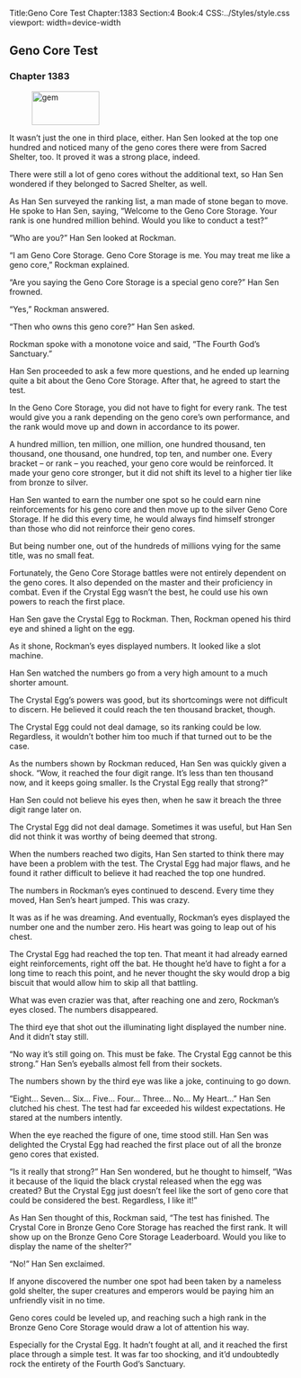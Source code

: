 Title:Geno Core Test 
Chapter:1383 
Section:4 
Book:4 
CSS:../Styles/style.css 
viewport: width=device-width
  
## Geno Core Test
### Chapter 1383 
<figure>
	<img src="../Images/gem.gif" alt="gem" id="gem" width="120" height="60" />
</figure>
  

  
  It wasn’t just the one in third place, either. Han Sen looked at the top one hundred and noticed many of the geno cores there were from Sacred Shelter, too. It proved it was a strong place, indeed.

There were still a lot of geno cores without the additional text, so Han Sen wondered if they belonged to Sacred Shelter, as well.

As Han Sen surveyed the ranking list, a man made of stone began to move. He spoke to Han Sen, saying, “Welcome to the Geno Core Storage. Your rank is one hundred million behind. Would you like to conduct a test?”

“Who are you?” Han Sen looked at Rockman.

“I am Geno Core Storage. Geno Core Storage is me. You may treat me like a geno core,” Rockman explained.

“Are you saying the Geno Core Storage is a special geno core?” Han Sen frowned.

“Yes,” Rockman answered.

“Then who owns this geno core?” Han Sen asked.

Rockman spoke with a monotone voice and said, “The Fourth God’s Sanctuary.”

Han Sen proceeded to ask a few more questions, and he ended up learning quite a bit about the Geno Core Storage. After that, he agreed to start the test.

In the Geno Core Storage, you did not have to fight for every rank. The test would give you a rank depending on the geno core’s own performance, and the rank would move up and down in accordance to its power.

A hundred million, ten million, one million, one hundred thousand, ten thousand, one thousand, one hundred, top ten, and number one. Every bracket – or rank – you reached, your geno core would be reinforced. It made your geno core stronger, but it did not shift its level to a higher tier like from bronze to silver.

Han Sen wanted to earn the number one spot so he could earn nine reinforcements for his geno core and then move up to the silver Geno Core Storage. If he did this every time, he would always find himself stronger than those who did not reinforce their geno cores.

But being number one, out of the hundreds of millions vying for the same title, was no small feat.

Fortunately, the Geno Core Storage battles were not entirely dependent on the geno cores. It also depended on the master and their proficiency in combat. Even if the Crystal Egg wasn’t the best, he could use his own powers to reach the first place.

Han Sen gave the Crystal Egg to Rockman. Then, Rockman opened his third eye and shined a light on the egg.

As it shone, Rockman’s eyes displayed numbers. It looked like a slot machine.

Han Sen watched the numbers go from a very high amount to a much shorter amount.

The Crystal Egg’s powers was good, but its shortcomings were not difficult to discern. He believed it could reach the ten thousand bracket, though.

The Crystal Egg could not deal damage, so its ranking could be low. Regardless, it wouldn’t bother him too much if that turned out to be the case.

As the numbers shown by Rockman reduced, Han Sen was quickly given a shock. “Wow, it reached the four digit range. It’s less than ten thousand now, and it keeps going smaller. Is the Crystal Egg really that strong?”

Han Sen could not believe his eyes then, when he saw it breach the three digit range later on.

The Crystal Egg did not deal damage. Sometimes it was useful, but Han Sen did not think it was worthy of being deemed that strong.

When the numbers reached two digits, Han Sen started to think there may have been a problem with the test. The Crystal Egg had major flaws, and he found it rather difficult to believe it had reached the top one hundred.

The numbers in Rockman’s eyes continued to descend. Every time they moved, Han Sen’s heart jumped. This was crazy.

It was as if he was dreaming. And eventually, Rockman’s eyes displayed the number one and the number zero. His heart was going to leap out of his chest.

The Crystal Egg had reached the top ten. That meant it had already earned eight reinforcements, right off the bat. He thought he’d have to fight a for a long time to reach this point, and he never thought the sky would drop a big biscuit that would allow him to skip all that battling.

What was even crazier was that, after reaching one and zero, Rockman’s eyes closed. The numbers disappeared.

The third eye that shot out the illuminating light displayed the number nine. And it didn’t stay still.

“No way it’s still going on. This must be fake. The Crystal Egg cannot be this strong.” Han Sen’s eyeballs almost fell from their sockets.

The numbers shown by the third eye was like a joke, continuing to go down.

“Eight… Seven… Six… Five… Four… Three… No… My Heart…” Han Sen clutched his chest. The test had far exceeded his wildest expectations. He stared at the numbers intently.

When the eye reached the figure of one, time stood still. Han Sen was delighted the Crystal Egg had reached the first place out of all the bronze geno cores that existed.

“Is it really that strong?” Han Sen wondered, but he thought to himself, “Was it because of the liquid the black crystal released when the egg was created? But the Crystal Egg just doesn’t feel like the sort of geno core that could be considered the best. Regardless, I like it!”

As Han Sen thought of this, Rockman said, “The test has finished. The Crystal Core in Bronze Geno Core Storage has reached the first rank. It will show up on the Bronze Geno Core Storage Leaderboard. Would you like to display the name of the shelter?”

“No!” Han Sen exclaimed.

If anyone discovered the number one spot had been taken by a nameless gold shelter, the super creatures and emperors would be paying him an unfriendly visit in no time.

Geno cores could be leveled up, and reaching such a high rank in the Bronze Geno Core Storage would draw a lot of attention his way.

Especially for the Crystal Egg. It hadn’t fought at all, and it reached the first place through a simple test. It was far too shocking, and it’d undoubtedly rock the entirety of the Fourth God’s Sanctuary.
